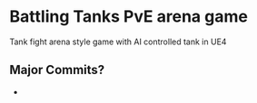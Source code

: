 # Battling Tanks PvE arena game

Tank fight arena style game with AI controlled tank in UE4

## Major Commits?
*
